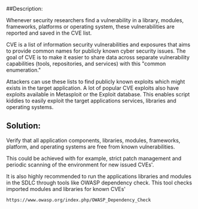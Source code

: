 ##Description:

Whenever security researchers find a vulnerability in a library, modules, frameworks, platforms or 
operating system, these vulnerabilities are reported and saved in the CVE list. 

CVE is a list of information security vulnerabilities and exposures that aims to provide 
common names for  publicly known cyber security issues. The goal of CVE is to make it easier 
to share data  across separate vulnerability capabilities (tools, repositories, and services) 
with this "common enumeration."

Attackers can use these lists to find publicly known exploits which might exists in the target application. 
A lot of popular CVE exploits also have exploits available in Metasploit
or the Exploit database. This enables script kiddies to easily exploit the target applications
services, libraries and operating systems.

## Solution:

Verify that all application components, libraries, modules,
frameworks, platform, and operating systems are free from known vulnerabilities.

This could be achieved with for example, strict patch management and periodic scanning of
the environment for new issued CVEs'. 

It is also highly recommended to run the applications libraries and modules in the SDLC 
through tools like OWASP dependency check. This tool checks imported modules and libraries
for known CVEs'

    https://www.owasp.org/index.php/OWASP_Dependency_Check
